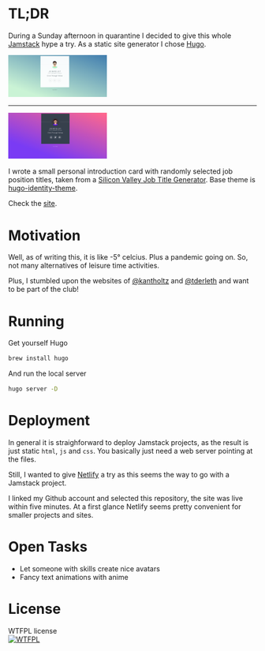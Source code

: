 
# TL;DR
During a Sunday afternoon in quarantine I decided to give this whole
[Jamstack](https://jamstack.org/) hype a try. As a static site generator
I chose [Hugo](https://gohugo.io/).

<img src="./docs/readme.png" alt="drawing" style="width:200px;"/>

***    

<img src="./docs/readme-night.png" alt="drawing" style="width:200px;"/>

I wrote a small personal introduction card with randomly
selected job position titles, taken from a [Silicon Valley
Job Title Generator](https://siliconvalleyjobtitlegenerator.tumblr.com/).
Base theme is [hugo-identity-theme](https://themes.gohugo.io/hugo-identity-theme/). 

 Check the [site](https://hello.jeinfeldt.net).

# Motivation
Well, as of writing this, it is like -5° celcius. Plus a pandemic going on.
So, not many alternatives of leisure time activities.

Plus, I stumbled upon the websites of [@kantholtz](https://kantholtz.de/) and [@tderleth](https://thomasderleth.de/) and want to be part of the club!

# Running
Get yourself Hugo
```bash
brew install hugo
```
And run the local server

```bash
hugo server -D
```

# Deployment
In general it is straighforward to deploy Jamstack projects,
as the result is just static `html`, `js` and `css`.
You basically just need a web server pointing at the files.

Still, I wanted to give [Netlify](https://www.netlify.com/) a try as this seems the way to go with a Jamstack project.

I linked my Github account and selected this repository, the site was live within five minutes. At a first glance Netlify seems pretty convenient for smaller projects and sites.

# Open Tasks
* Let someone with skills create nice avatars 
* Fancy text animations with anime

# License
WTFPL license <br>
<a href="http://www.wtfpl.net/"><img
       src="http://www.wtfpl.net/wp-content/uploads/2012/12/wtfpl-badge-4.png"
       width="160" height="30" alt="WTFPL" /></a>